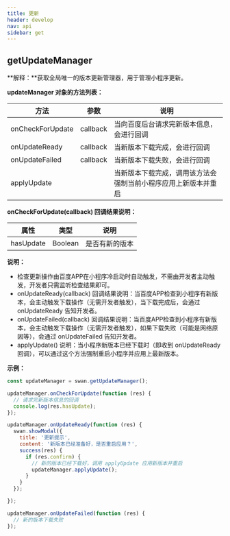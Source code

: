```yaml
---
title: 更新
header: develop
nav: api
sidebar: get
---
```


## getUpdateManager

**解释：**获取全局唯一的版本更新管理器，用于管理小程序更新。

**updateManager 对象的方法列表：**

|方法 | 参数 | 说明 |
|---- | ---- | ---- |
|onCheckForUpdate | callback | 当向百度后台请求完新版本信息，会进行回调 |
|onUpdateReady | callback | 当新版本下载完成，会进行回调 |
|onUpdateFailed | callback | 当新版本下载失败，会进行回调 |
|applyUpdate |  | 当新版本下载完成，调用该方法会强制当前小程序应用上新版本并重启 |

**onCheckForUpdate(callback) 回调结果说明：**

|属性 | 类型 | 说明|
|---- | ---- | ---- |
|hasUpdate |  Boolean | 是否有新的版本 |


**说明：** 
* 检查更新操作由百度APP在小程序冷启动时自动触发，不需由开发者主动触发，开发者只需监听检查结果即可。
* onUpdateReady(callback) 回调结果说明：当百度APP检查到小程序有新版本，会主动触发下载操作（无需开发者触发），当下载完成后，会通过 onUpdateReady 告知开发者。
* onUpdateFailed(callback) 回调结果说明：当百度APP检查到小程序有新版本，会主动触发下载操作（无需开发者触发），如果下载失败（可能是网络原因等），会通过 onUpdateFailed 告知开发者。
* applyUpdate() 说明：当小程序新版本已经下载时（即收到 onUpdateReady 回调），可以通过这个方法强制重启小程序并应用上最新版本。


**示例：**

```js
const updateManager = swan.getUpdateManager();

updateManager.onCheckForUpdate(function (res) {
  // 请求完新版本信息的回调
  console.log(res.hasUpdate);
});

updateManager.onUpdateReady(function (res) {
  swan.showModal({
    title: '更新提示',
    content: '新版本已经准备好，是否重启应用？',
    success(res) {
      if (res.confirm) {
        // 新的版本已经下载好，调用 applyUpdate 应用新版本并重启
        updateManager.applyUpdate();
      }
    }
  });

});

updateManager.onUpdateFailed(function (res) {
  // 新的版本下载失败
});
```